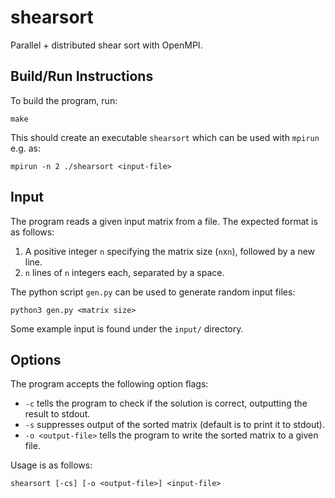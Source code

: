 # shearsort
Parallel + distributed shear sort with OpenMPI.

## Build/Run Instructions
To build the program, run:
```
make
```
This should create an executable `shearsort` which can be used with `mpirun` e.g. as:
```
mpirun -n 2 ./shearsort <input-file>
```

## Input
The program reads a given input matrix from a file. The expected format is as follows:
1. A positive integer `n` specifying the matrix size (`n`x`n`), followed by a new line.
2. `n` lines of `n` integers each, separated by a space.

The python script `gen.py` can be used to generate random input files:
```
python3 gen.py <matrix size>
```

Some example input is found under the `input/` directory.

## Options
The program accepts the following option flags:
- `-c` tells the program to check if the solution is correct, outputting the result to stdout.
- `-s` suppresses output of the sorted matrix (default is to print it to stdout).
- `-o <output-file>` tells the program to write the sorted matrix to a given file.

Usage is as follows:
```
shearsort [-cs] [-o <output-file>] <input-file>
```
